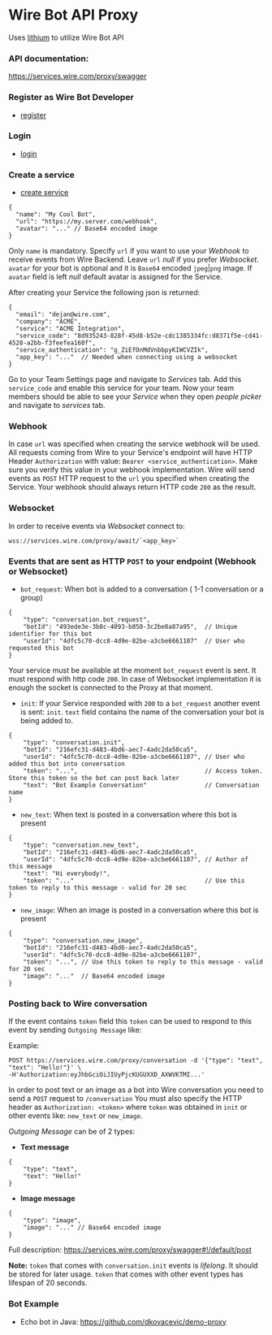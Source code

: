 # Wire Bot API Proxy
Uses [lithium](https://github.com/wireapp/lithium) to utilize Wire Bot API

### API documentation:
https://services.wire.com/proxy/swagger

### Register as Wire Bot Developer
 - [register](https://services.wire.com/proxy/swagger#!/default/register)

### Login
 - [login](https://services.wire.com/proxy/swagger#!/default/login)

### Create a service
 - [create service](https://services.wire.com/proxy/swagger#!/default/create)

```
{
  "name": "My Cool Bot",
  "url": "https://my.server.com/webhook",
  "avatar": "..." // Base64 encoded image 
}
```

Only `name` is mandatory. Specify `url` if you want to use your _Webhook_ to receive events from Wire Backend.
Leave `url` _null_ if you prefer _Websocket_. `avatar` for your bot is optional and it is `Base64` encoded `jpeg`|`png` image. If
`avatar` field is left _null_ default avatar is assigned for the Service.

After creating your Service the following json is returned:
```
{
  "email": "dejan@wire.com",
  "company": "ACME",
  "service": "ACME Integration",
  "service_code": "8d935243-828f-45d8-b52e-cdc1385334fc:d8371f5e-cd41-4528-a2bb-f3feefea160f",
  "service_authentication": "g_ZiEfOnMdVnbbpyKIWCVZIk",
  "app_key": "..."  // Needed when connecting using a websocket
}
```

Go to your Team Settings page and navigate to _Services_ tab. Add this `service_code` and enable this service for your team.
Now your team members should be able to see your _Service_ when they open _people picker_ and navigate to _services_ tab.

### Webhook
In case `url` was specified when creating the service webhook will be used. All requests coming from Wire to your
Service's endpoint will have HTTP Header `Authorization` with value:
 `Bearer <service_authentication>`. Make sure you verify this value in your webhook implementation.
Wire will send events as `POST` HTTP request to the `url` you specified when creating the Service.
Your webhook should always return HTTP code `200` as the result.

### Websocket
In order to receive events via _Websocket_ connect to:

```
wss://services.wire.com/proxy/await/`<app_key>`
```

### Events that are sent as HTTP `POST` to your endpoint (Webhook or Websocket)

- `bot_request`: When bot is added to a conversation ( 1-1 conversation or a group)
```
{
    "type": "conversation.bot_request",
    "botId": "493ede3e-3b8c-4093-b850-3c2be8a87a95",  // Unique identifier for this bot
    "userId": "4dfc5c70-dcc8-4d9e-82be-a3cbe6661107"  // User who requested this bot
}
```

Your service must be available at the moment `bot_request` event is sent. It must respond with http code `200`.
 In case of Websocket implementation it is enough the socket is connected to the Proxy at that moment.

- `init`: If your Service responded with `200` to a `bot_request` another event is sent: `init`.
`text` field contains the name of the conversation your bot is being added to.
```
{
    "type": "conversation.init",
    "botId": "216efc31-d483-4bd6-aec7-4adc2da50ca5",
    "userId": "4dfc5c70-dcc8-4d9e-82be-a3cbe6661107", // User who added this bot into conversation
    "token": "...",                                   // Access token. Store this token so the bot can post back later
    "text": "Bot Example Conversation"                // Conversation name
}
```

- `new_text`: When text is posted in a conversation where this bot is present
```
{
    "type": "conversation.new_text",
    "botId": "216efc31-d483-4bd6-aec7-4adc2da50ca5",
    "userId": "4dfc5c70-dcc8-4d9e-82be-a3cbe6661107", // Author of this message
    "text": "Hi everybody!",
    "token": "..."                                    // Use this token to reply to this message - valid for 20 sec
}
```
- `new_image`: When an image is posted in a conversation where this bot is present

```
{
    "type": "conversation.new_image",
    "botId": "216efc31-d483-4bd6-aec7-4adc2da50ca5",
    "userId": "4dfc5c70-dcc8-4d9e-82be-a3cbe6661107",
    "token": "...", // Use this token to reply to this message - valid for 20 sec
    "image": "..."  // Base64 encoded image
}
```

### Posting back to Wire conversation

If the event contains `token` field this `token` can be used to respond to this event by sending `Outgoing Message` like:

Example:
```
POST https://services.wire.com/proxy/conversation -d '{"type": "text", "text": "Hello!"}' \
-H'Authorization:eyJhbGciOiJIUyPjcKUGUXXD_AXWVKTMI...'
```

In order to post text or an image as a bot into Wire conversation you need to send a `POST` request to `/conversation`
You must also specify the HTTP header as `Authorization: <token>` where `token` was obtained in `init` or other events
 like: `new_text` or `new_image`.

_Outgoing Message_ can be of 2 types:
- **Text message**
```
{
    "type": "text",
    "text": "Hello!"
}
```

- **Image message**
```
{
    "type": "image",
    "image": "..." // Base64 encoded image
}
```
Full description: https://services.wire.com/proxy/swagger#!/default/post

**Note:** `token` that comes with `conversation.init` events is _lifelong_. It should be stored for later usage. `token`
 that comes with other event types has lifespan of 20 seconds.

### Bot Example
- Echo bot in Java: https://github.com/dkovacevic/demo-proxy